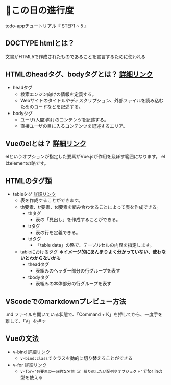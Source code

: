 # 📅この日の進行度
todo-appチュートリアル『 STEP1 ~ 5 』

## DOCTYPE htmlとは？
文書がHTML5で作成されたものであることを宣言するために使われる

## HTMLのheadタグ、bodyタグとは？ [詳細リンク](https://www.webnoiroha.net/html-head-body/) 
- headタグ
  - 検索エンジン向けの情報を定義する。
  - Webサイトのタイトルやディスクリプション、外部ファイルを読み込むためのコードなどを記述する。
- bodyタグ
  - ユーザ(人間)向けのコンテンツを記述する。
  - 直接ユーザの目に入るコンテンツを記述するエリア。

## Vueのelとは？ [詳細リンク](http://jsstudy.hatenablog.com/entry/What-is-el-in-Vuejs)
elというオプションが指定した要素がVue.jsが作用を及ぼす範囲になります。
elはelementの略です。

## HTMLのタグ類
- tableタグ [詳細リンク](https://udemy.benesse.co.jp/development/web/html-table.html)
  - 表を作成することができます。
  - th要素、tr要素、td要素を組み合わせることによって表を作成できる。
    - thタグ
      - 表の「見出し」を作成することができる。
    - trタグ
      - 表の行を定義できる。
    - tdタグ
      - 「table data」の略で、テーブルセルの内容を指定します。
  - tableにおけるタグ **＊イメージ的にあんまりよく分かっていない、使わないとわからないかも**
    - theadタグ
      - 表組みのヘッダー部分の行グループを表す
    - tbodyタグ
      - 表組みの本体部分の行グループを表す

## VScodeでのmarkdownプレビュー方法
.md ファイルを開いている状態で、「Command + K」を押してから、一度手を離して、「V」を押す


## Vueの文法
- v-bind [詳細リンク](https://jp.vuejs.org/v2/guide/class-and-style.html)
  - `v-bind:class`でクラスを動的に切り替えることができる
- v-for [詳細リンク](https://jp.vuejs.org/v2/guide/list.html)
  - `v-for="各要素の一時的な名前 in 繰り返したい配列やオブジェクト"`でfor inの型を使える